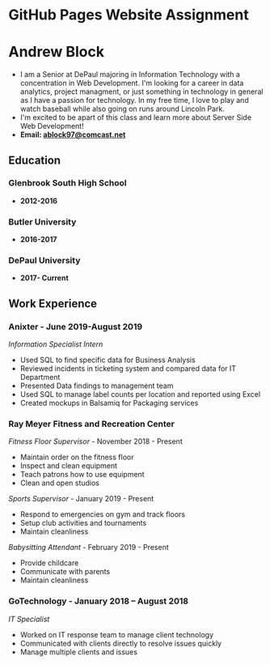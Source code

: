  # GitHub Pages Website Assignment
 
 # Andrew Block
 * I am a Senior at DePaul majoring in Information Technology with a concentration in Web Development. I'm looking for a career in data analytics, project managment, or just something in technology in general as I have a passion for technology. In my free time, I love to play and watch baseball while also going on runs around Lincoln Park.
 * I'm excited to be apart of this class and learn more about Server Side Web Development!
 * **Email: ablock97@comcast.net**

## Education

### Glenbrook South High School
  * **2012-2016**

### Butler University
  * **2016-2017**

### DePaul University
  * **2017- Current**



## Work Experience 
 
### Anixter - June 2019-August 2019
_Information Specialist Intern_
  * Used SQL to find specific data for Business Analysis
  * Reviewed incidents in ticketing system and compared data for IT Department 
  * Presented Data findings to management team
  * Used SQL to manage label counts per location and reported using Excel 
  * Created mockups in Balsamiq for Packaging services


### Ray Meyer Fitness and Recreation Center
_Fitness Floor Supervisor_ -  November 2018 - Present
  * Maintain order on the fitness floor
  * Inspect and clean equipment
  * Teach patrons how to use equipment
  * Clean and open studios
  
_Sports Supervisor_ - January 2019 - Present
  * Respond to emergencies on gym and track floors
  *	Setup club activities and tournaments
  * Maintain cleanliness
  
_Babysitting Attendant_ - February 2019 - Present
  * Provide childcare 
  * Communicate with parents 
  * Maintain cleanliness


### GoTechnology - January 2018 – August 2018
_IT Specialist_
  -	Worked on IT response team to manage client technology
  - Communicated with clients directly to resolve issues quickly
  - Manage multiple clients and issues
  
  





  



